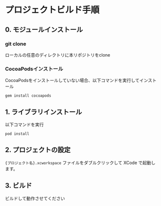 # プロジェクトビルド手順

## 0. モジュールインストール

### git clone

ローカルの任意のディレクトリに本リポジトリをclone

### CocoaPodsインストール
CocoaPodsをインストールしていない場合、以下コマンドを実行してインストール
```
gem install cocoapods
```

## 1. ライブラリインストール
以下コマンドを実行
```
pod install
```

## 2. プロジェクトの設定

`{プロジェクト名}.xcworkspace` ファイルをダブルクリックして XCode で起動します。

## 3. ビルド

ビルドして動作させてください
